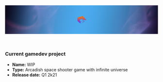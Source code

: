 ![Shrimp horizontal background](/horizontal_image.jpg?raw=true)

<br />

### Current gamedev project

- **Name:** WIP
- **Type:** Arcadish space shooter game with infinite universe
- **Release date:** Q1 2k21
